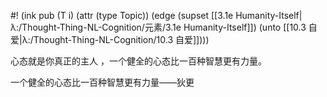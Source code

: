 #! (ink pub (T i) (attr (type Topic)) (edge (supset [[3.1e Humanity-Itself|λ:/Thought-Thing-NL-Cognition/元素/3.1e Humanity-Itself]]) (unto [[10.3 自爱|λ:/Thought-Thing-NL-Cognition/10.3 自爱]])))

心态就是你真正的主人 ，一个健全的心态比一百种智慧更有力量。

一个健全的心态比一百种智慧更有力量——​狄更​​​